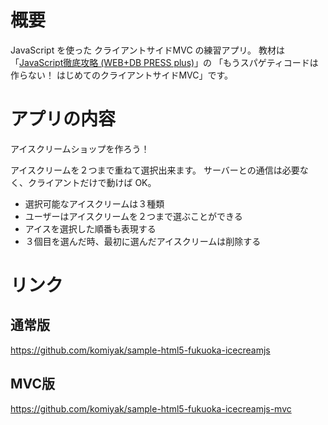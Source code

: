 # 概要

JavaScript を使った クライアントサイドMVC の練習アプリ。
教材は「[JavaScript徹底攻略 (WEB+DB PRESS plus)](http://www.amazon.co.jp/dp/477415489X)」の
「もうスパゲティコードは作らない！ はじめてのクライアントサイドMVC」です。

# アプリの内容

アイスクリームショップを作ろう！

アイスクリームを２つまで重ねて選択出来ます。
サーバーとの通信は必要なく、クライアントだけで動けば OK。

* 選択可能なアイスクリームは３種類
* ユーザーはアイスクリームを２つまで選ぶことができる
* アイスを選択した順番も表現する
* ３個目を選んだ時、最初に選んだアイスクリームは削除する

# リンク

## 通常版
https://github.com/komiyak/sample-html5-fukuoka-icecreamjs
## MVC版
https://github.com/komiyak/sample-html5-fukuoka-icecreamjs-mvc

